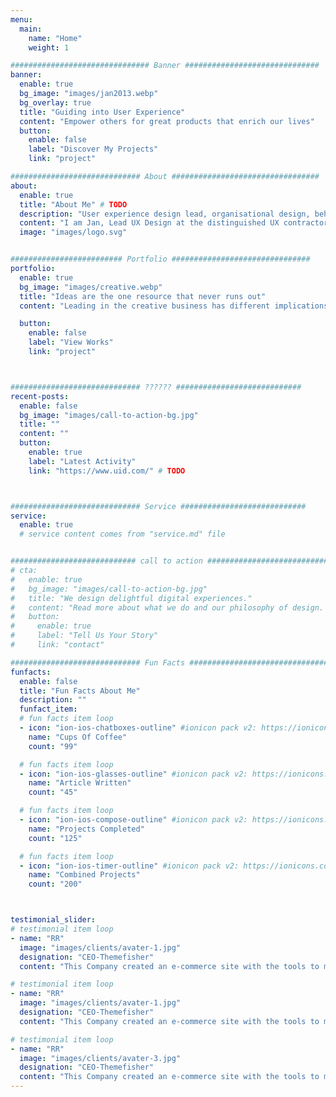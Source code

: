 ```yaml
---
menu:
  main:
    name: "Home"
    weight: 1

############################### Banner ##############################
banner:
  enable: true
  bg_image: "images/jan2013.webp"
  bg_overlay: true
  title: "Guiding into User Experience"
  content: "Empower others for great products that enrich our lives"
  button:
    enable: false
    label: "Discover My Projects"
    link: "project"

############################# About #################################
about:
  enable: true
  title: "About Me" # TODO
  description: "User experience design lead, organisational design, behavioural design, and a little science communication."
  content: "I am Jan, Lead UX Design at the distinguished UX contractor [UID, Germany](https://www.uid.com). I lead in a large diversity projects.I support, teach and I empower. I support the growth of ux design abilities in companies and establish the environment a user-centred approach needs to take full effect. Understand the individual requirements of the projects, needs of my clients and their customers and user. Then adapt to it."
  image: "images/logo.svg"


######################### Portfolio ###############################
portfolio:
  enable: true
  bg_image: "images/creative.webp"
  title: "Ideas are the one resource that never runs out"
  content: "Leading in the creative business has different implications than what we are used to. Though - of course - creativity is affected by limited resources and even benefits from it, it has unique consequences. Ideas never run out. It is a resource with a surplus. You cannot handle it the same way you handle time and knowledge. That is why collaboration in the creation and innovation business can develop a completely different dynamic and challenges that require unobvious solutions."

  button:
    enable: false
    label: "View Works"
    link: "project"



############################# ?????? ############################
recent-posts:
  enable: false
  bg_image: "images/call-to-action-bg.jpg"
  title: ""
  content: "" 
  button:
    enable: true
    label: "Latest Activity"
    link: "https://www.uid.com/" # TODO



############################# Service ############################
service:
  enable: true
  # service content comes from "service.md" file


############################ call to action ###########################
# cta:
#   enable: true
#   bg_image: "images/call-to-action-bg.jpg"
#   title: "We design delightful digital experiences."
#   content: "Read more about what we do and our philosophy of design. Judge for yourself The work and results <br> we’ve achieved for other clients, and meet our highly experienced Team who just love to design."
#   button:
#     enable: true
#     label: "Tell Us Your Story"
#     link: "contact"

############################# Fun Facts ###############################
funfacts:
  enable: false
  title: "Fun Facts About Me"
  description: ""
  funfact_item:
  # fun facts item loop
  - icon: "ion-ios-chatboxes-outline" #ionicon pack v2: https://ionicons.com/v2/
    name: "Cups Of Coffee"
    count: "99"

  # fun facts item loop
  - icon: "ion-ios-glasses-outline" #ionicon pack v2: https://ionicons.com/v2/
    name: "Article Written"
    count: "45"

  # fun facts item loop
  - icon: "ion-ios-compose-outline" #ionicon pack v2: https://ionicons.com/v2/
    name: "Projects Completed"
    count: "125"

  # fun facts item loop
  - icon: "ion-ios-timer-outline" #ionicon pack v2: https://ionicons.com/v2/
    name: "Combined Projects"
    count: "200"



testimonial_slider:
# testimonial item loop
- name: "RR"
  image: "images/clients/avater-1.jpg"
  designation: "CEO-Themefisher"
  content: "This Company created an e-commerce site with the tools to make our business a success, with innovative ideas we feel that our site has unique elements that make us stand out from the crowd."

# testimonial item loop
- name: "RR"
  image: "images/clients/avater-1.jpg"
  designation: "CEO-Themefisher"
  content: "This Company created an e-commerce site with the tools to make our business a success, with innovative ideas we feel that our site has unique elements that make us stand out from the crowd."

# testimonial item loop
- name: "RR"
  image: "images/clients/avater-3.jpg"
  designation: "CEO-Themefisher"
  content: "This Company created an e-commerce site with the tools to make our business a success, with innovative ideas we feel that our site has unique elements that make us stand out from the crowd."
---
```


